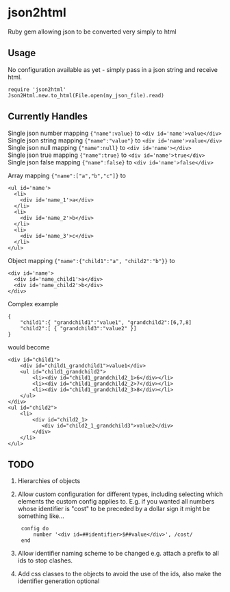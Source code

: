 # json2html
Ruby gem allowing json to be converted very simply to html

## Usage
No configuration available as yet - simply pass in a json string and receive html.

    require 'json2html'  
    Json2Html.new.to_html(File.open(my_json_file).read)

## Currently Handles
Single json number mapping `{"name":value}` to `<div id='name'>value</div>`  
Single json string mapping `{"name":"value"}` to `<div id='name'>value</div>`  
Single json null mapping `{"name":null}` to `<div id='name'></div>`  
Single json true mapping `{"name":true}` to `<div id='name'>true</div>`  
Single json false mapping `{"name":false}` to `<div id='name'>false</div>`  

Array mapping `{"name":["a","b","c"]}` to  
  
    <ul id='name'>  
      <li>  
        <div id='name_1'>a</div>  
      </li>  
      <li>  
        <div id='name_2'>b</div>  
      </li>  
      <li>  
        <div id='name_3'>c</div>  
      </li>  
    </ul>  
    
Object mapping `{"name":{"child1":"a", "child2":"b"}}` to

    <div id='name'>
      <div id='name_child1'>a</div>
      <div id='name_child2'>b</div>
    </div>  
    
Complex example

    {
        "child1":{ "grandchild1":"value1", "grandchild2":[6,7,8]
        "child2":[ { "grandchild3":"value2" }]
    }
    
would become

    <div id="child1">
        <div id="child1_grandchild1">value1</div>
        <ul id="child1_grandchild2">
            <li><div id="child1_grandchild2_1>6</div></li>
            <li><div id="child1_grandchild2_2>7</div></li>
            <li><div id="child1_grandchild2_3>8</div></li>
        </ul>
    </div>
    <ul id="child2">
        <li>
            <div id="child2_1>
               <div id="child2_1_grandchild3">value2</div>     
            </div>
        </li>
    </ul>

## TODO
1. Hierarchies of objects

2. Allow custom configuration for different types, including selecting which elements the custom config applies to. E.g. 
if you wanted all numbers whose identifier is "cost" to be preceded by a dollar sign it might be something like...  

        config do  
            number '<div id=##identifier>$##value</div>', /cost/  
        end
        
3. Allow identifier naming scheme to be changed e.g. attach a prefix to all ids to stop clashes.

4. Add css classes to the objects to avoid the use of the ids, also make the identifier generation optional
 
